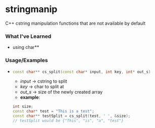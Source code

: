 # stringmanip
C++ cstring manipulation functions that are not available by default

### What I've Learned
* using char**

### Usage/Examples

* ```cpp
  const char** cs_split(const char* input, int key, int* out_s)
  ```
  * *input*  -> cstring to split
  * *key*    -> char to split at
  * *out_s*  -> size of the newly created array
  * **example**:
  ```cpp
  int size;
  const char* test = "This is a test";
  const char** testSplit = cs_split(test, ' ', &size);
  // testSplit would be {"This", "is", "a", "test"}
  ```
